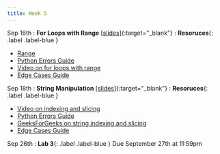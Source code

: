 ```yaml
---
title: Week 5
---
```


Sep 16th
: **For Loops with Range** [\[slides\]](https://docs.google.com/presentation/d/12edsd2b5t6yazX7dz54pUj7A9DZ4U6NL6A7ls2yKYsk/edit?usp=sharing){:target="\_blank"}
: **Resoruces**{: .label .label-blue }
- [Range](https://www.programiz.com/python-programming/methods/built-in/range)
- [Python Errors Guide](https://docs.google.com/document/d/1S9DKwV66X5zdpiikkvXE7OnUneR4FRKem3v2xGc4zRg/edit?usp=sharing)
- [Video on for loops with range](https://www.youtube.com/watch?v=KWgYha0clzw)
- [Edge Cases Guide](https://docs.google.com/document/d/1erH8pX7RWOcaF2SLMjThGzq7nwDChwIruURsV9-wGN8/edit?usp=sharing)

Sep 18th
: **String Manipulation** [\[slides\]](https://docs.google.com/presentation/d/1vAfzBPvGnJQFbb6uZZiTJcJBh-ymUFdR1aWjjGDvLo4/edit?usp=sharing){:target="\_blank"}
: **Resoruces**{: .label .label-blue }
- [Video on indexing and slicing](https://www.youtube.com/watch?v=7pXf1DUuaIo)
- [Python Errors Guide](https://docs.google.com/document/d/1S9DKwV66X5zdpiikkvXE7OnUneR4FRKem3v2xGc4zRg/edit?usp=sharing)
- [GeeksForGeeks on string indexing and slicing](https://www.geeksforgeeks.org/how-to-index-and-slice-strings-in-python/)
- [Edge Cases Guide](https://docs.google.com/document/d/1erH8pX7RWOcaF2SLMjThGzq7nwDChwIruURsV9-wGN8/edit?usp=sharing)

Sep 26th
: **Lab 3**{: .label .label-blue } Due September 27th at 11:59pm